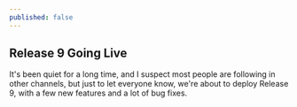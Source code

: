 ```yaml
---
published: false
---
```

## Release 9 Going Live

It's been quiet for a long time, and I suspect most people are following in other channels, but just to let everyone know, we're about to deploy Release 9, with a few new features and a lot of bug fixes.